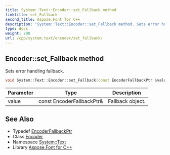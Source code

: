 ```yaml
---
title: System::Text::Encoder::set_Fallback method
linktitle: set_Fallback
second_title: Aspose.Font for C++
description: 'System::Text::Encoder::set_Fallback method. Sets error handling fallback in C++.'
type: docs
weight: 200
url: /cpp/system.text/encoder/set_fallback/
---
```

## Encoder::set_Fallback method


Sets error handling fallback.

```cpp
void System::Text::Encoder::set_Fallback(const EncoderFallbackPtr &value)
```


| Parameter | Type | Description |
| --- | --- | --- |
| value | const EncoderFallbackPtr\& | Fallback object. |

## See Also

* Typedef [EncoderFallbackPtr](../../../system/encoderfallbackptr/)
* Class [Encoder](../)
* Namespace [System::Text](../../)
* Library [Aspose.Font for C++](../../../)
